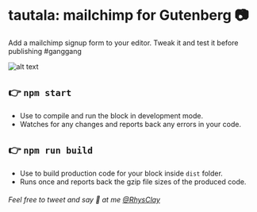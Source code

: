 # tautala: mailchimp for Gutenberg 📷

Add a mailchimp signup form to your editor. Tweak it and test it before publishing #ganggang

![alt text](https://github.com/gubbigubbi/tautala-mailchimp/blob/master/screenshot-3.jpg 'tautala in action baby!')

## 👉 `npm start`

- Use to compile and run the block in development mode.
- Watches for any changes and reports back any errors in your code.

## 👉 `npm run build`

- Use to build production code for your block inside `dist` folder.
- Runs once and reports back the gzip file sizes of the produced code.

###### Feel free to tweet and say 👋 at me [@RhysClay](https://twitter.com/rhysclay/)
